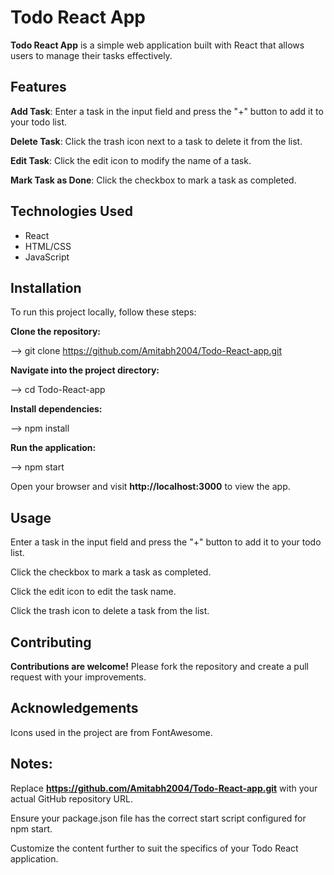 
# Todo React App

**Todo React App** is a simple web application built with React that allows users to manage their tasks effectively.

## Features

**Add Task**: Enter a task in the input field and press the "+" button to add it to your todo list.

**Delete Task**: Click the trash icon next to a task to delete it from the list.

**Edit Task**: Click the edit icon to modify the name of a task.

**Mark Task as Done**: Click the checkbox to mark a task as completed. 

 ## Technologies Used
 
* React
* HTML/CSS
* JavaScript
  
## Installation

To run this project locally, follow these steps:

**Clone the repository:**

--> git clone https://github.com/Amitabh2004/Todo-React-app.git

**Navigate into the project directory:**

--> cd Todo-React-app

**Install dependencies:**

--> npm install

**Run the application:**

--> npm start

Open your browser and visit **http://localhost:3000** to view the app.

## Usage

Enter a task in the input field and press the "+" button to add it to your todo list.

Click the checkbox to mark a task as completed.

Click the edit icon to edit the task name.

Click the trash icon to delete a task from the list.

## Contributing

**Contributions are welcome!** Please fork the repository and create a pull request with your improvements.

## Acknowledgements

Icons used in the project are from FontAwesome.

## Notes:

Replace **https://github.com/Amitabh2004/Todo-React-app.git** with your actual GitHub repository URL.

Ensure your package.json file has the correct start script configured for npm start.

Customize the content further to suit the specifics of your Todo React application.
